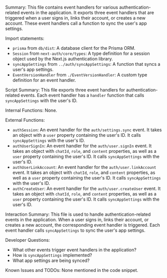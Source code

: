 Summary:
This file contains event handlers for various authentication-related events in the application. It exports three event handlers that are triggered when a user signs in, links their account, or creates a new account. These event handlers call a function to sync the user's app settings.

Import statements:
- `prisma` from `db/dist`: A database client for the Prisma ORM.
- `Session` from `next-auth/core/types`: A type definition for a session object used by the Next.js authentication library.
- `syncAppSettings` from `../auth/syncAppSettings`: A function that syncs a user's app settings.
- `EventVersionHandler` from `./EventVersionHandler`: A custom type definition for an event handler.

Script Summary:
This file exports three event handlers for authentication-related events. Each event handler has a `handler` function that calls `syncAppSettings` with the user's ID.

Internal Functions:
None.

External Functions:
- `authSession`: An event handler for the `auth/settings.sync` event. It takes an object with a `user` property containing the user's ID. It calls `syncAppSettings` with the user's ID.
- `authUserSignIn`: An event handler for the `auth/user.signIn` event. It takes an object with `chatId`, `role`, and `content` properties, as well as a `user` property containing the user's ID. It calls `syncAppSettings` with the user's ID.
- `authUserLinkAccount`: An event handler for the `auth/user.linkAccount` event. It takes an object with `chatId`, `role`, and `content` properties, as well as a `user` property containing the user's ID. It calls `syncAppSettings` with the user's ID.
- `authCreateUser`: An event handler for the `auth/user.createUser` event. It takes an object with `chatId`, `role`, and `content` properties, as well as a `user` property containing the user's ID. It calls `syncAppSettings` with the user's ID.

Interaction Summary:
This file is used to handle authentication-related events in the application. When a user signs in, links their account, or creates a new account, the corresponding event handler is triggered. Each event handler calls `syncAppSettings` to sync the user's app settings.

Developer Questions:
- What other events trigger event handlers in the application?
- How is `syncAppSettings` implemented?
- What app settings are being synced?

Known Issues and TODOs:
None mentioned in the code snippet.